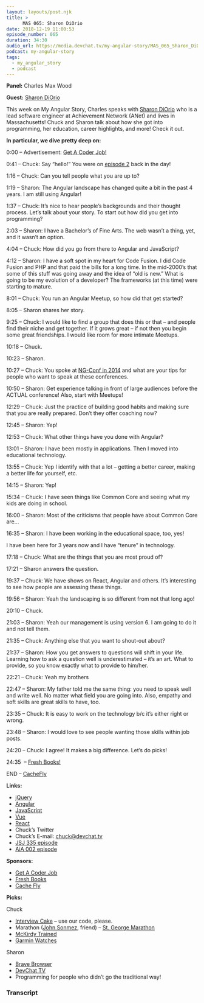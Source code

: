 ```yaml
---
layout: layouts/post.njk
title: >
      MAS 065: Sharon DiOrio
date: 2018-12-19 11:00:53
episode_number: 065
duration: 34:30
audio_url: https://media.devchat.tv/my-angular-story/MAS_065_Sharon_DiOrio.mp3
podcast: my-angular-story
tags: 
  - my_angular_story
  - podcast
---
```


 **Panel:** Charles Max Wood

**Guest:** [Sharon DiOrio](https://www.linkedin.com/in/sharondio)

This week on My Angular Story, Charles speaks with [Sharon DiOrio](https://www.linkedin.com/in/sharondio) who is a lead software engineer at Achievement Network (ANet) and lives in Massachusetts! Chuck and Sharon talk about how she got into programming, her education, career highlights, and more! Check it out.

**In particular, we dive pretty deep on:**

0:00 – Advertisement: [Get A Coder Job!](https://devchat.tv/get-a-coder-job/)

0:41 – Chuck: Say “hello!” You were on [episode 2](https://devchat.tv/adv-in-angular/002-aia-angular-meetups-with-matt-zabriskie-and-sharon-diorio/) back in the day!

1:16 – Chuck: Can you tell people what you are up to?

1:19 – Sharon: The Angular landscape has changed quite a bit in the past 4 years. I am still using Angular!

1:37 – Chuck: It’s nice to hear people’s backgrounds and their thought process. Let’s talk about your story. To start out how did you get into programming?

2:03 – Sharon: I have a Bachelor’s of Fine Arts. The web wasn’t a thing, yet, and it wasn’t an option.

4:04 – Chuck: How did you go from there to Angular and JavaScript?

4:12 – Sharon: I have a soft spot in my heart for Code Fusion. I did Code Fusion and PHP and that paid the bills for a long time. In the mid-2000’s that some of this stuff was going away and the idea of “old is new.” What is going to be my evolution of a developer? The frameworks (at this time) were starting to mature.

8:01 – Chuck: You run an Angular Meetup, so how did that get started?&nbsp;

8:05 – Sharon shares her story.

9:25 – Chuck: I would like to find a group that does this or that – and people find their niche and get together. If it grows great – if not then you begin some great friendships. I would like room for more intimate Meetups.

10:18 – Chuck.

10:23 – Sharon.

10:27 – Chuck: You spoke at [NG-Conf in 2014](https://branchandbound.net/blog/conferences/2014/01/ng-conf-2014-world-first-angular-conference/) and what are your tips for people who want to speak at these conferences.

10:50 – Sharon: Get experience talking in front of large audiences before the ACTUAL conference! Also, start with Meetups!

12:29 – Chuck: Just the practice of building good habits and making sure that you are really prepared. Don’t they offer coaching now?

12:45 – Sharon: Yep!

12:53 – Chuck: What other things have you done with Angular?

13:01 – Sharon: I have been mostly in applications. Then I moved into educational technology.

13:55 – Chuck: Yep I identify with that a lot – getting a better career, making a better life for yourself, etc.

14:15 – Sharon: Yep!

15:34 – Chuck: I have seen things like Common Core and seeing what my kids are doing in school.

16:00 – Sharon: Most of the criticisms that people have about Common Core are...

16:35 – Sharon: I have been working in the educational space, too, yes!

I have been here for 3 years now and I have “tenure” in technology.

17:18 – Chuck: What are the things that you are most proud of?

17:21 – Sharon answers the question.

19:37 – Chuck: We have shows on React, Angular and others. It’s interesting to see how people are assessing these things.

19:56 – Sharon: Yeah the landscaping is so different from not that long ago!

20:10 – Chuck.

21:03 – Sharon: Yeah our management is using version 6. I am going to do it and not tell them.

21:35 – Chuck: Anything else that you want to shout-out about?

21:37 – Sharon: How you get answers to questions will shift in your life. Learning how to ask a question well is underestimated – it’s an art. What to provide, so you know exactly what to provide to him/her.

22:21 – Chuck: Yeah my brothers

22:47 – Sharon: My father told me the same thing: you need to speak well and write well. No matter what field you are going into. Also, empathy and soft skills are great skills to have, too.

23:35 – Chuck: It is easy to work on the technology b/c it’s either right or wrong.

23:48 – Sharon: I would love to see people wanting those skills within job posts.

24:20 – Chuck: I agree! It makes a big difference. Let’s do picks!

24:35&nbsp; – [Fresh Books!](https://www.freshbooks.com/?ref=ppc-fb&campaignid=717543354&adgroupid=51893696397&targetid=kwd-298507762065&crid=285105591548&dv=c&ntwk=g&source=GOOGLE&gclid=EAIaIQobChMIw9ygzoDB3gIVD0sNCh2zHQSlEAAYAiAAEgIltfD_BwE&gclsrc=aw.ds)

END – [CacheFly](https://www.cachefly.com)

**Links:**

- [jQuery](https://jquery.com)
- [Angular](https://angular.io)
- [JavaScript](https://www.google.com/search?client=safari&rls=en&q=javascript&ie=UTF-8&oe=UTF-8)
- [Vue](https://vuejs.org)
- [React](https://reactjs.org)
- Chuck’s Twitter
- Chuck’s E-mail: [chuck@devchat.tv](mailto:chuck@devchat.tv)
- [JSJ 335 episode](https://devchat.tv/js-jabber/jsj-335-canjs-4-0-with-justin-meyer/)
- [AiA 002 episode](https://devchat.tv/adv-in-angular/002-aia-angular-meetups-with-matt-zabriskie-and-sharon-diorio/)

**Sponsors:**

- [Get A Coder Job](https://devchat.tv/get-a-coder-job/)
- [Fresh Books](https://www.freshbooks.com)
- [Cache Fly](https://www.cachefly.com)

**Picks:**

Chuck

- [Interview Cake](https://www.interviewcake.com) – use our code, please. 
- Marathon ([John Sonmez](https://twitter.com/jsonmez?lang=en), friend) – [St. George Marathon](https://www.stgeorgemarathon.com) 
- [McKirdy Trained](https://mckirdytrained.com)
- [Garmin Watches](https://www.rei.com/b/garmin/c/watches?s_kwcid=PS_Google%257C401_873580%257Cgarmin%2520watch%257CNB%257Cfcfc6302-37e8-4be3-8683-36fdda66abcb%257Ckwd-613404905&kclid=fcfc6302-37e8-4be3-8683-36fdda66abcb&gclid=EAIaIQobChMIyP72156q3wIViSaGCh0j-Q-jEAAYASAAEgKrIfD_BwE)

Sharon

- [Brave Browser](https://brave.com)
- [DevChat TV](https://devchat.tv)
- Programming for people who didn’t go the traditional way! 


### Transcript


